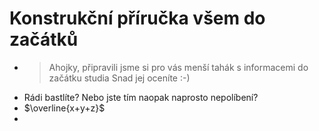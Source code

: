 # Konstrukční příručka všem do začátků
- > Ahojky, připravili jsme si pro vás menší tahák s informacemi do začátku studia Snad jej oceníte :-)
- Rádi bastlíte? Nebo jste tím naopak naprosto nepolíbení?
- $\overline{x+y+z}$
-